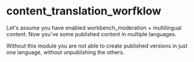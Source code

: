 # content_translation_worfklow

Let's assume you have enabled workbench_moderation + multilingual content.
Now you've some published content in multiple languages.

Without this module you are not able to create published versions in just one language, without unpublishing the others.
